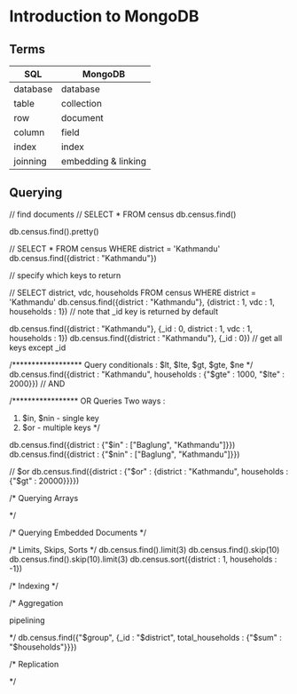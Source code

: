 # Introduction to MongoDB

## Terms
| SQL      | MongoDB             |
|----------|---------------------|
| database | database            |
| table    | collection          |
| row      | document            |
| column   | field               |
| index    | index               |
| joinning | embedding & linking |

## Querying

// find documents
// SELECT * FROM census
db.census.find()

db.census.find().pretty()

// SELECT * FROM census WHERE district = 'Kathmandu'
db.census.find({district : "Kathmandu"})

// specify which keys to return

// SELECT district, vdc, households FROM census WHERE district = 'Kathmandu'
db.census.find({district : "Kathmandu"}, {district : 1, vdc : 1, households : 1})
// note that _id key is returned by default

db.census.find({district : "Kathmandu"}, {_id : 0, district : 1, vdc : 1, households : 1})
db.census.find({district : "Kathmandu"}, {_id : 0}) // get all keys except _id

/******************
Query conditionals :
$lt, $lte, $gt, $gte, $ne
*/
db.census.find({district : "Kathmandu", households : {"$gte" : 1000, "$lte" : 2000}}) // AND

/*****************
OR Queries
Two ways :
1) $in, $nin - single key
2) $or - multiple keys
*/

db.census.find({district : {"$in" : ["Baglung", "Kathmandu"]}})
db.census.find({district : {"$nin" : ["Baglung", "Kathmandu"]}})

// $or
db.census.find({district : {"$or" : {district : "Kathmandu", households : {"$gt" : 20000}}}})


/*
Querying Arrays

*/


/*
Querying Embedded Documents
*/


/*
Limits, Skips, Sorts
*/
db.census.find().limit(3)
db.census.find().skip(10)
db.census.find().skip(10).limit(3)
db.census.sort({district : 1, households : -1})


/*
Indexing
*/




/*
Aggregation

pipelining

*/
db.census.find({"$group", {_id : "$district", total_households : {"$sum" : "$households"}}})


/*
Replication

*/

